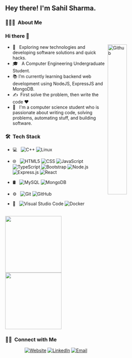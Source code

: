 <h2> Hey there! I'm Sahil Sharma.</h2>

<h3> 👨🏻‍💻 &nbsp;About Me </h3>

### Hi there 👋

<img width="35%" align="right" alt="Github" src="https://user-images.githubusercontent.com/48678280/88862734-4903af80-d201-11ea-968b-9c939d88a37c.gif" />

- 🤔 &nbsp; Exploring new technologies and developing software solutions and quick hacks.
- 🎓 &nbsp; A Computer Engineering Undergraduate Student.
- 📚 I’m currently learning  backend web development using NodeJS, ExpressJS and MongoDB.
- ✍️ &nbsp;First solve the problem, then write the code ❤️
- 🌱 &nbsp; I'm a computer science student who is passionate about writing code, solving problems, automating stuff, and building software.

<h3> 🛠 &nbsp;Tech Stack</h3>

- 💻 &nbsp;
  ![C++](https://img.shields.io/badge/-C++-333333?style=flat&logo=C%2B%2B&logoColor=00599C)
  ![Linux](https://img.shields.io/badge/-Linux-333333?style=flat&logo=Linux)
  
- 🌐 &nbsp;
  ![HTML5](https://img.shields.io/badge/-HTML5-333333?style=flat&logo=HTML5)
  ![CSS](https://img.shields.io/badge/-CSS-333333?style=flat&logo=CSS3&logoColor=1572B6)
  ![JavaScript](https://img.shields.io/badge/-JavaScript-333333?style=flat&logo=javascript)
  ![TypeScript](https://img.shields.io/badge/-TypeScript-333333?style=flat&logo=Typescript)
  ![Bootstrap](https://img.shields.io/badge/-Bootstrap-333333?style=flat&logo=bootstrap&logoColor=563D7C)
  ![Node.js](https://img.shields.io/badge/-Node.js-333333?style=flat&logo=node.js)
  ![Express.js](https://img.shields.io/badge/-Express.js-333333?style=flat&logo=Express.js)
  ![React](https://img.shields.io/badge/-React-333333?style=flat&logo=react)
- 🛢 &nbsp;
  ![MySQL](https://img.shields.io/badge/-MySQL-333333?style=flat&logo=mysql)
  ![MongoDB](https://img.shields.io/badge/-MongoDB-333333?style=flat&logo=mongodb)
- ⚙️ &nbsp;
  ![Git](https://img.shields.io/badge/-Git-333333?style=flat&logo=git)
  ![GitHub](https://img.shields.io/badge/-GitHub-333333?style=flat&logo=github)
- 🔧 &nbsp;
  ![Visual Studio Code](https://img.shields.io/badge/-Visual%20Studio%20Code-333333?style=flat&logo=visual-studio-code&logoColor=007ACC)
  ![Docker](https://img.shields.io/badge/-Docker-333333?style=flat&logo=Docker)




<br/>

<a href="https://github.com/sahilcool321">
  <img height="180em" src="https://github-readme-stats.vercel.app/api?username=sahilcool321&theme=buefy&show_icons=true" />
  <img height="180em" src="https://github-readme-stats.vercel.app/api/top-langs/?username=sahilcool321&theme=buefy&layout=compact" />
</a>

<br/>

<h3> 🤝🏻 &nbsp;Connect with Me </h3>

<p align="center">
<a href="https://sahilcool321.github.io/SimpleFolio/"><img alt="Website" src="https://img.shields.io/badge/Website-www.sahilsharma.com-blue?style=flat-square&logo=google-chrome"></a>
<a href="https://www.linkedin.com/in/sah1lsharma/"><img alt="LinkedIn" src="https://img.shields.io/badge/LinkedIn-Sahil%20Sharma-blue?style=flat-square&logo=linkedin"></a>
<a href="mailto:sahilkumar4544@gmail.com"><img alt="Email" src="https://img.shields.io/badge/Email-sahilkumar4544@gmail.com-blue?style=flat-square&logo=gmail"></a>
</p>

